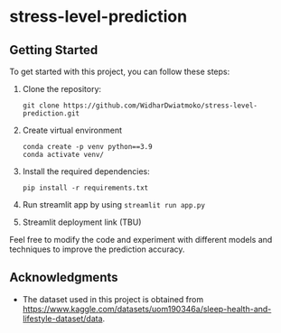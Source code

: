 # stress-level-prediction

## Getting Started

To get started with this project, you can follow these steps:

1. Clone the repository:

   ```
   git clone https://github.com/WidharDwiatmoko/stress-level-prediction.git
   ```
2. Create virtual environment
   ```
   conda create -p venv python==3.9
   conda activate venv/
   ```

3. Install the required dependencies:

   ```
   pip install -r requirements.txt
   ```


4. Run streamlit app by using 
`streamlit run app.py`


5. Streamlit deployment link (TBU)


Feel free to modify the code and experiment with different models and techniques to improve the prediction accuracy.

## Acknowledgments

- The dataset used in this project is obtained from https://www.kaggle.com/datasets/uom190346a/sleep-health-and-lifestyle-dataset/data.
